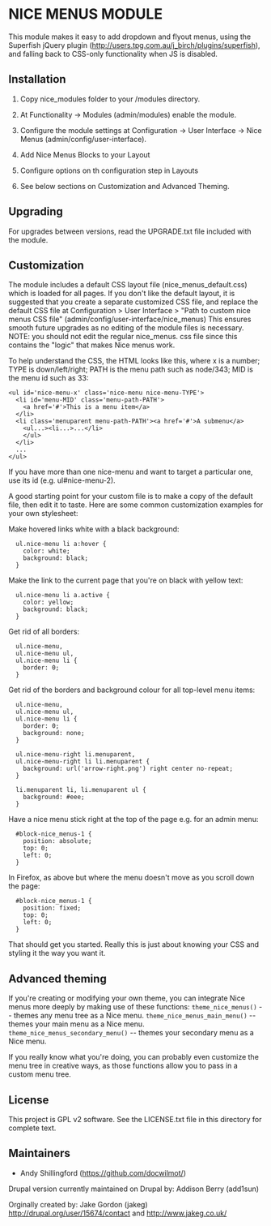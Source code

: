 
NICE MENUS MODULE
=================

This module makes it easy to add dropdown and flyout menus,
using the Superfish jQuery plugin
(http://users.tpg.com.au/j_birch/plugins/superfish),
and falling back to CSS-only functionality when JS is disabled.


Installation
------------
1. Copy nice_modules folder to your /modules directory.

2. At Functionality -> Modules (admin/modules) enable the module.

3. Configure the module settings at Configuration -> User Interface -> 
   Nice Menus (admin/config/user-interface).

4. Add Nice Menus Blocks to your Layout

5. Configure options on th configuration step in Layouts

6. See below sections on Customization and Advanced Theming.

Upgrading
---------
For upgrades between versions, read the UPGRADE.txt file included with
the module.

Customization
-------------
The module includes a default CSS layout file (nice_menus_default.css)
which is loaded for all pages.  If you don't like the default layout,
it is suggested that you create a separate customized CSS file,
and replace the default CSS file at Configuration > User Interface > 
"Path to custom nice menus CSS file" 
(admin/config/user-interface/nice_menus)
This ensures smooth future upgrades as no editing of the module files is
necessary.
NOTE: you should not edit the regular nice_menus.
css file since this contains the "logic" that makes Nice menus work.

To help understand the CSS, the HTML looks like this, where
  x is a number;
  TYPE is down/left/right;
  PATH is the menu path such as node/343;
  MID is the menu id such as 33:
```
<ul id='nice-menu-x' class='nice-menu nice-menu-TYPE'>
  <li id='menu-MID' class='menu-path-PATH'>
    <a href='#'>This is a menu item</a>
  </li>
  <li class='menuparent menu-path-PATH'><a href='#'>A submenu</a>
    <ul...><li...>...</li>
    </ul>
  </li>
  ...
</ul>
```

If you have more than one nice-menu and want to target a particular one,
use its id (e.g. ul#nice-menu-2).

A good starting point for your custom file is to make a copy of the
default file, then edit it to taste. Here are some common
customization examples for your own stylesheet:

Make hovered links white with a black background:
```
  ul.nice-menu li a:hover { 
    color: white; 
    background: black;
  }
```
Make the link to the current page that you're on black with yellow text:
```
  ul.nice-menu li a.active { 
    color: yellow; 
    background: black;
  }
```
Get rid of all borders:
```
  ul.nice-menu,
  ul.nice-menu ul,
  ul.nice-menu li {
    border: 0;
  }
```
Get rid of the borders and background colour for all top-level menu items:
```
  ul.nice-menu,
  ul.nice-menu ul,
  ul.nice-menu li {
    border: 0;
    background: none;
  }

  ul.nice-menu-right li.menuparent,
  ul.nice-menu-right li li.menuparent { 
    background: url('arrow-right.png') right center no-repeat; 
  }

  li.menuparent li, li.menuparent ul {
    background: #eee;
  }
```
Have a nice menu stick right at the top of the page e.g. for an admin menu:
```
  #block-nice_menus-1 {
    position: absolute;
    top: 0;
    left: 0;
  }
```
In Firefox, as above but where the menu doesn't move as you scroll
down the page:
```
  #block-nice_menus-1 {
    position: fixed;
    top: 0;
    left: 0;
  }
```
That should get you started.  Really this is just about knowing your
CSS and styling it the way you want it.

Advanced theming
----------------
If you're creating or modifying your own theme, 
you can integrate Nice menus more deeply by making use of these functions:
`theme_nice_menus()` -- themes any menu tree as a Nice menu.
`theme_nice_menus_main_menu()` -- themes your main menu as a Nice menu.
`theme_nice_menus_secondary_menu()` -- themes your secondary menu as a Nice menu.

If you really know what you're doing, you can probably even customize the menu
tree in creative ways, as those functions allow you to pass in a custom
menu tree.


License
-------

This project is GPL v2 software. See the LICENSE.txt file in this directory for
complete text.

Maintainers
-----------

- Andy Shillingford (https://github.com/docwilmot/)

Drupal version currently maintained on Drupal by: Addison Berry (add1sun)

Orginally created by: Jake Gordon (jakeg)
http://drupal.org/user/15674/contact and http://www.jakeg.co.uk/

